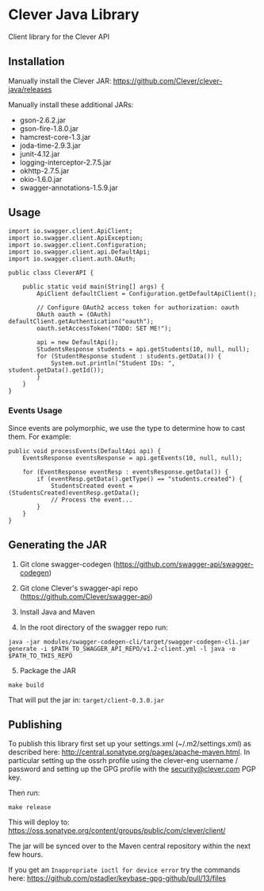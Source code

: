 # Clever Java Library

Client library for the Clever API

## Installation

Manually install the Clever JAR: https://github.com/Clever/clever-java/releases

Manually install these additional JARs:
* gson-2.6.2.jar
* gson-fire-1.8.0.jar
* hamcrest-core-1.3.jar
* joda-time-2.9.3.jar
* junit-4.12.jar
* logging-interceptor-2.7.5.jar
* okhttp-2.7.5.jar
* okio-1.6.0.jar
* swagger-annotations-1.5.9.jar


## Usage
```
import io.swagger.client.ApiClient;
import io.swagger.client.ApiException;
import io.swagger.client.Configuration;
import io.swagger.client.api.DefaultApi;
import io.swagger.client.auth.OAuth;

public class CleverAPI {

    public static void main(String[] args) {
        ApiClient defaultClient = Configuration.getDefaultApiClient();

        // Configure OAuth2 access token for authorization: oauth
        OAuth oauth = (OAuth) defaultClient.getAuthentication("oauth");
        oauth.setAccessToken("TODO: SET ME!");

        api = new DefaultApi();
        StudentsResponse students = api.getStudents(10, null, null);
        for (StudentResponse student : students.getData()) {
            System.out.println("Student IDs: ", student.getData().getId());
        }
    }
}
```

### Events Usage
Since events are polymorphic, we use the type to determine how to cast them. For example:
```
public void processEvents(DefaultApi api) {
    EventsResponse eventsResponse = api.getEvents(10, null, null);

    for (EventResponse eventResp : eventsResponse.getData()) {
        if (eventResp.getData().getType() == "students.created") {
            StudentsCreated event = (StudentsCreated)eventResp.getData();
            // Process the event...
        }
    }
}
```

## Generating the JAR
1. Git clone swagger-codegen (https://github.com/swagger-api/swagger-codegen)

2. Git clone Clever's swagger-api repo (https://github.com/Clever/swagger-api)

3. Install Java and Maven

4. In the root directory of the swagger repo run:
```
java -jar modules/swagger-codegen-cli/target/swagger-codegen-cli.jar generate -i $PATH_TO_SWAGGER_API_REPO/v1.2-client.yml -l java -o $PATH_TO_THIS_REPO
```

5. Package the JAR

```
make build
```

That will put the jar in: `target/client-0.3.0.jar`


## Publishing

To publish this library first set up your settings.xml (~/.m2/settings.xml) as described here: http://central.sonatype.org/pages/apache-maven.html. In particular setting up the ossrh profile using the clever-eng username / password and setting up the GPG profile with the security@clever.com PGP key.

Then run:
```
make release
```

This will deploy to: https://oss.sonatype.org/content/groups/public/com/clever/client/

The jar will be synced over to the Maven central repository within the next few hours.

If you get an `Inappropriate ioctl for device error` try the commands here: https://github.com/pstadler/keybase-gpg-github/pull/13/files
